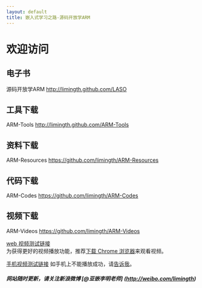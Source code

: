 ```yaml
---
layout: default
title: 嵌入式学习之路-源码开放学ARM
---
```


# 欢迎访问 

## 电子书 
源码开放学ARM		<http://limingth.github.com/LASO> 
	
## 工具下载 
ARM-Tools 		<http://limingth.github.com/ARM-Tools>

## 资料下载 
ARM-Resources 		<https://github.com/limingth/ARM-Resources>

## 代码下载 
ARM-Codes 		<https://github.com/limingth/ARM-Codes>

## 视频下载
ARM-Videos 		<https://github.com/limingth/ARM-Videos>

[web 视频测试链接](http://limingth.github.com/ARM-Videos/video-demo/test-mp4.html)    
为获得更好的视频播放功能，推荐[下载 Chrome 浏览器](http://www.google.com/chrome)来观看视频。

[手机视频测试链接](http://limingth.github.com/ARM-Videos/video-demo2/test-m4v.html)
如手机上不能播放成功，请[告诉我](mailto:2372614758@qq.com)。

##### 网站随时更新，请关注新浪微博 [@亚嵌李明老师] (http://weibo.com/limingth)
